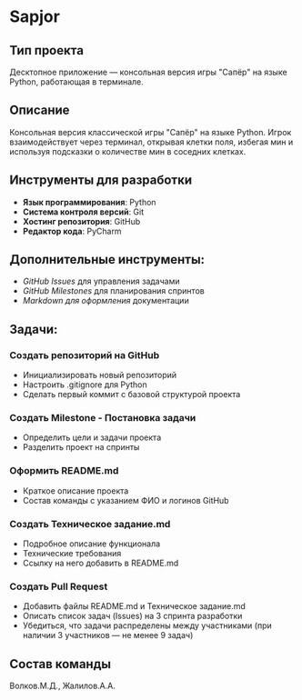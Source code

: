 # Sapjor
## Тип проекта
Десктопное приложение — консольная версия игры "Сапёр" на языке Python, работающая в терминале.
## Описание
Консольная версия классической игры "Сапёр" на языке Python. Игрок взаимодействует через терминал, открывая клетки поля, избегая мин и используя подсказки о количестве мин в соседних клетках.
## Инструменты для разработки
- __Язык программирования__: Python
- __Система контроля версий__: Git
- __Хостинг репозитория__: GitHub
- __Редактор кода__: PyCharm
## Дополнительные инструменты:
- *GitHub Issues* для управления задачами 
- *GitHub Milestones* для планирования спринтов 
- *Markdown для оформления* документации 
## Задачи:
### Создать репозиторий на GitHub
- Инициализировать новый репозиторий
- Настроить .gitignore для Python
- Сделать первый коммит с базовой структурой проекта

### Создать Milestone - Постановка задачи
- Определить цели и задачи проекта
- Разделить проект на спринты

### Оформить README.md
- Краткое описание проекта
- Состав команды с указанием ФИО и логинов GitHub

### Создать Техническое задание.md
- Подробное описание функционала
- Технические требования
- Ссылку на него добавить в README.md

### Создать Pull Request
- Добавить файлы README.md и Техническое задание.md
- Описать список задач (Issues) на 3 спринта разработки
- Убедиться, что задачи распределены между участниками (при наличии 3 участников — не менее 9 задач)
## Состав команды
Волков.М.Д., Жалилов.А.А.
